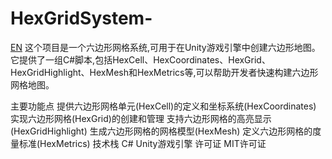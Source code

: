 # HexGridSystem-
[EN]()
这个项目是一个六边形网格系统,可用于在Unity游戏引擎中创建六边形地图。它提供了一组C#脚本,包括HexCell、HexCoordinates、HexGrid、HexGridHighlight、HexMesh和HexMetrics等,可以帮助开发者快速构建六边形网格地图。

主要功能点
提供六边形网格单元(HexCell)的定义和坐标系统(HexCoordinates)
实现六边形网格(HexGrid)的创建和管理
支持六边形网格的高亮显示(HexGridHighlight)
生成六边形网格的网格模型(HexMesh)
定义六边形网格的度量标准(HexMetrics)
技术栈
C#
Unity游戏引擎
许可证
MIT许可证
